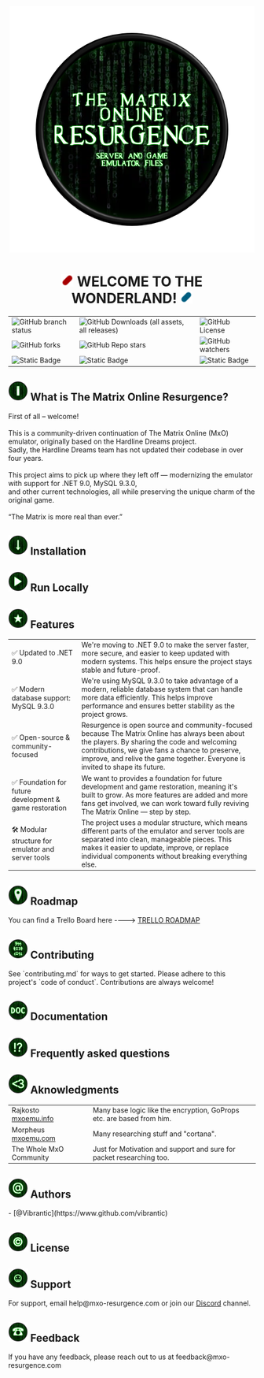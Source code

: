 <p align="center">
  <img src="https://github.com/Vibrantic/mxo-resurgence/blob/master/github_files/images/resurgence_banner.png" />
</p>

<h1 align="center">
  <img src="https://github.com/Vibrantic/mxo-resurgence/blob/master/github_files/images/red_pill.png" width="25" height="25" />
  WELCOME TO THE WONDERLAND!
  <img src="https://github.com/Vibrantic/mxo-resurgence/blob/master/github_files/images/blue_pill.png" width="25" height="25" />
</h1>

<table align="center">
  <tr>
    <td><img alt="GitHub branch status" src="https://img.shields.io/github/checks-status/Vibrantic/mxo-resurgence/master"></td>
    <td><img alt="GitHub Downloads (all assets, all releases)" src="https://img.shields.io/github/downloads/Vibrantic/mxo-resurgence/total"></td>
    <td><img alt="GitHub License" src="https://img.shields.io/github/license/Vibrantic/mxo-resurgence"></td>
  </tr>
  <tr>
    <td><img alt="GitHub forks" src="https://img.shields.io/github/forks/Vibrantic/mxo-resurgence?style=plastic&logo=trailforks&logoColor=white&color=green"></td>
    <td><img alt="GitHub Repo stars" src="https://img.shields.io/github/stars/Vibrantic/mxo-resurgence?style=plastic&logo=starship&logoColor=white&color=green"></td>
    <td><img alt="GitHub watchers" src="https://img.shields.io/github/watchers/Vibrantic/mxo-resurgence?style=plastic&logo=amazoncloudwatch&logoColor=white&color=green"></td>
  </tr>
  <tr>
    <td><img alt="Static Badge" src="https://img.shields.io/badge/server_version-alpha_0.1-green"></td>
    <td><img alt="Static Badge" src="https://img.shields.io/badge/launcher_version-v7.5669-green"></td>
    <td><img alt="Static Badge" src="https://img.shields.io/badge/client_version-v7.5668-green">
</td>
  </tr>
</table>

<h2>
  <img src="https://github.com/Vibrantic/mxo-resurgence/blob/master/github_files/images/about.png" width="40" height="40" />
  What is The Matrix Online Resurgence?
</h2>
<p>
  First of all – welcome!
  <br>
  <br>
  This is a community-driven continuation of The Matrix Online (MxO) emulator, originally based on the Hardline Dreams project.<br>
  Sadly, the Hardline Dreams team has not updated their codebase in over four years.
  <br>
  <br>
  This project aims to pick up where they left off — modernizing the emulator with support for .NET 9.0, MySQL 9.3.0, <br>
  and other current technologies, all while preserving the unique charm of the original game.
  <br>
  <br>
  “The Matrix is more real than ever.”
</p>

<h2>
  <img src="https://github.com/Vibrantic/mxo-resurgence/blob/master/github_files/images/install.png" width="40" height="40"/>
  Installation
</h2>

<h2>
  <img src="https://github.com/Vibrantic/mxo-resurgence/blob/master/github_files/images/run_locally.png" width="40" height="40"/>
  Run Locally
</h2>

<h2>
  <img src="https://github.com/Vibrantic/mxo-resurgence/blob/master/github_files/images/features.png" width="40" height="40"/>
  Features
</h2>
<table>
  <tr>
    <td>✅ Updated to .NET 9.0 </td>
    <td>We're moving to .NET 9.0 to make the server faster, more secure, and easier to keep updated with modern systems.
      This helps ensure the project stays stable and future-proof.</td>
  </tr>
  <tr>
    <td>✅ Modern database support: MySQL 9.3.0</td>
    <td>We're using MySQL 9.3.0 to take advantage of a modern, reliable database system that can handle more data efficiently.
      This helps improve performance and ensures better stability as the project grows.</td>
  </tr>
  <tr>
    <td>✅ Open-source & community-focused</td>
    <td>Resurgence is open source and community-focused because The Matrix Online has always been about the players.
      By sharing the code and welcoming contributions, we give fans a chance to preserve, improve, and relive the game together.
      Everyone is invited to shape its future.</td>
  </tr>
  <tr>
    <td>✅ Foundation for future development & game restoration</td>
    <td>We want to provides a foundation for future development and game restoration, meaning it's built to grow.
      As more features are added and more fans get involved, we can work toward fully reviving The Matrix Online — step by step.</td>
  </tr>
  <tr>
    <td>🛠️ Modular structure for emulator and server tools</td>
    <td>The project uses a modular structure, which means different parts of the emulator and server tools are separated into clean, manageable pieces.
      This makes it easier to update, improve, or replace individual components without breaking everything else.</td> 
  </tr>
</table>

<h2>
  <img src="https://github.com/Vibrantic/mxo-resurgence/blob/master/github_files/images/roadmap.png" width="40" height="40"/>
  Roadmap
</h2>
<p>
  You can find a Trello Board here ----> <a href="https://trello.com/b/QQFnu5GF/mxo-resurgence](https://trello.com/invite/b/6838a0ddf1b3840deb30802b/ATTIa13aba9b64ec739f989be98d78062c96EDF7D697/mxo-resurgence">TRELLO ROADMAP</a>
</p>

<h2>
  <img src="https://github.com/Vibrantic/mxo-resurgence/blob/master/github_files/images/contributing.png" width="40" height="40"/>
  Contributing
</h2>
  See `contributing.md` for ways to get started.
  Please adhere to this project's `code of conduct`.
  Contributions are always welcome!

<h2>
  <img src="https://github.com/Vibrantic/mxo-resurgence/blob/master/github_files/images/documentation.png" width="40" height="40"/>
  Documentation
</h2>

<h2>
  <img src="https://github.com/Vibrantic/mxo-resurgence/blob/master/github_files/images/faq.png" width="40" height="40"/>
  Frequently asked questions
</h2>

<h2>
  <img src="https://github.com/Vibrantic/mxo-resurgence/blob/master/github_files/images/aknowledgments.png" width="40" height="40"/>
  Aknowledgments
</h2>
<table align="center">
  <tr>
    <td>Rajkosto<br><a href="mxoemu.info">mxoemu.info</a></td>
    <td>Many base logic like the encryption, GoProps etc. are based from him.</td>
  </tr>
  <tr>
    <td>Morpheus<br><a href="mxoemu.com">mxoemu.com</a></td>
    <td>Many researching stuff and "cortana".</td>
  </tr>
   <tr>
    <td>The Whole MxO Community</td>
    <td>Just for Motivation and support and sure for packet researching too.</td>
  </tr>
</table>
 
<h2>
  <img src="https://github.com/Vibrantic/mxo-resurgence/blob/master/github_files/images/authors.png" width="40" height="40"/>
  Authors
</h2>
<p>
  - [@Vibrantic](https://www.github.com/vibrantic)
</p>

<h2>
  <img src="https://github.com/Vibrantic/mxo-resurgence/blob/master/github_files/images/license.png" width="40" height="40"/>
  License
</h2>

<h2>
  <img src="https://github.com/Vibrantic/mxo-resurgence/blob/master/github_files/images/support.png" width="40" height="40"/>
  Support
</h2>
<p>
  For support, email help@mxo-resurgence.com or join our <a href="https://discord.gg/FyRmp7Bb">Discord</a> channel.
</p>

<h2>
  <img src="https://github.com/Vibrantic/mxo-resurgence/blob/master/github_files/images/feedback.png" width="40" height="40"/>
  Feedback
</h2>
<p>
  If you have any feedback, please reach out to us at feedback@mxo-resurgence.com
</p>

